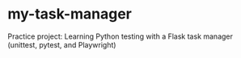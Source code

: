 # my-task-manager
Practice project: Learning Python testing with a Flask task manager (unittest, pytest, and Playwright)
